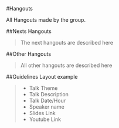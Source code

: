 #Hangouts

All Hangouts made ​​by the group.



##Nexts Hangouts
 > The next hangouts are described here


##Other Hangouts
 > All other hangouts are described here





##Guidelines
Layout example
> - Talk Theme
> - Talk Description
> - Talk Date/Hour
> - Speaker name
> - Slides Link
> - Youtube Link